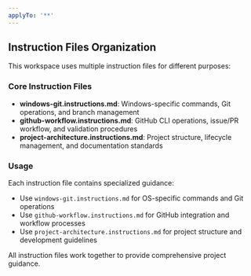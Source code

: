 ```yaml
---
applyTo: '**'
---
```

## Instruction Files Organization

This workspace uses multiple instruction files for different purposes:

### Core Instruction Files
- **windows-git.instructions.md**: Windows-specific commands, Git operations, and branch management
- **github-workflow.instructions.md**: GitHub CLI operations, issue/PR workflow, and validation procedures  
- **project-architecture.instructions.md**: Project structure, lifecycle management, and documentation standards

### Usage
Each instruction file contains specialized guidance:
- Use `windows-git.instructions.md` for OS-specific commands and Git operations
- Use `github-workflow.instructions.md` for GitHub integration and workflow processes
- Use `project-architecture.instructions.md` for project structure and development guidelines

All instruction files work together to provide comprehensive project guidance.